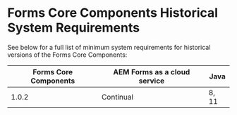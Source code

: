 # Forms Core Components Historical System Requirements

See below for a full list of minimum system requirements for historical versions of the Forms Core Components:

| Forms Core Components  | AEM Forms as a cloud service | Java   |
| -------------------    | ---------------------------- | -----  |
| 1.0.2                  | Continual                    | 8, 11  |  

